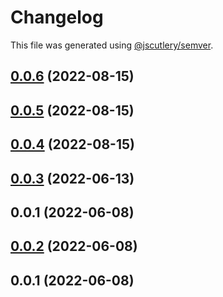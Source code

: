 # Changelog

This file was generated using [@jscutlery/semver](https://github.com/jscutlery/semver).

## [0.0.6](https://github.com/hirezio/lembas/compare/lembas-0.0.5...lembas-0.0.6) (2022-08-15)



## [0.0.5](https://github.com/hirezio/lembas/compare/lembas-0.0.4...lembas-0.0.5) (2022-08-15)



## [0.0.4](https://github.com/hirezio/lembas/compare/lembas-0.0.3...lembas-0.0.4) (2022-08-15)



## [0.0.3](https://github.com/hirezio/lembas/compare/lembas-0.0.2...lembas-0.0.3) (2022-06-13)



## 0.0.1 (2022-06-08)



## [0.0.2](https://github.com/hirezio/lembas/compare/lembas-0.0.1...lembas-0.0.2) (2022-06-08)



## 0.0.1 (2022-06-08)
